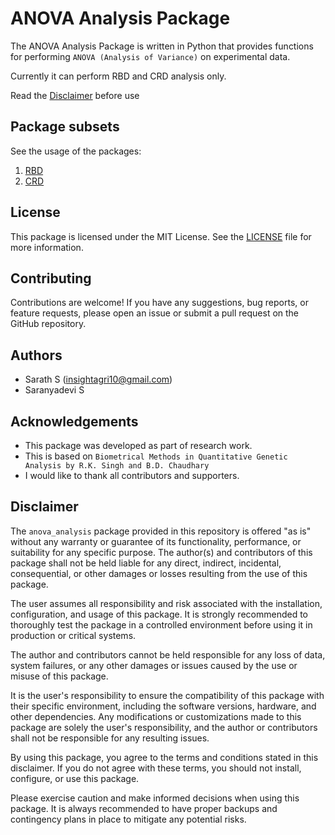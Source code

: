 # ANOVA Analysis Package

The ANOVA Analysis Package is written in Python that provides functions for performing ``ANOVA (Analysis of Variance)`` on experimental data.

Currently it can perform RBD and CRD analysis only. 

Read the [Disclaimer](#disclaimer) before use 

## Package subsets

See the usage of the packages:
1. [RBD](https://github.com/Insight-deviler/anova-analysis/blob/main/anova_analysis/ANOVA_RBD/ReadMe.md)
2. [CRD](https://github.com/Insight-deviler/anova-analysis/blob/main/anova_analysis/ANOVA_CRD/ReadMe.md)

## License
This package is licensed under the MIT License. See the [LICENSE](https://github.com/Insight-deviler/anova-analysis/blob/main/LICENSE) file for more information.

## Contributing
Contributions are welcome! If you have any suggestions, bug reports, or feature requests, please open an issue or submit a pull request on the GitHub repository.

## Authors
- Sarath S (insightagri10@gmail.com)
- Saranyadevi S

## Acknowledgements

- This package was developed as part of research work. 
- This is based on `Biometrical Methods in Quantitative Genetic Analysis by R.K. Singh and B.D. Chaudhary`
- I would like to thank all contributors and supporters.

## Disclaimer

The `anova_analysis` package provided in this repository is offered "as is" without any warranty or guarantee of its functionality, performance, or suitability for any specific purpose. The author(s) and contributors of this package shall not be held liable for any direct, indirect, incidental, consequential, or other damages or losses resulting from the use of this package.

The user assumes all responsibility and risk associated with the installation, configuration, and usage of this package. It is strongly recommended to thoroughly test the package in a controlled environment before using it in production or critical systems. 

The author and contributors cannot be held responsible for any loss of data, system failures, or any other damages or issues caused by the use or misuse of this package. 

It is the user's responsibility to ensure the compatibility of this package with their specific environment, including the software versions, hardware, and other dependencies. Any modifications or customizations made to this package are solely the user's responsibility, and the author or contributors shall not be responsible for any resulting issues.

By using this package, you agree to the terms and conditions stated in this disclaimer. If you do not agree with these terms, you should not install, configure, or use this package.

Please exercise caution and make informed decisions when using this package. It is always recommended to have proper backups and contingency plans in place to mitigate any potential risks.